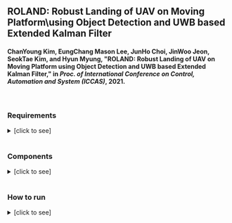 ## ROLAND: Robust Landing of UAV on Moving Platform\\using Object Detection and UWB based Extended Kalman Filter
#### ChanYoung Kim, EungChang Mason Lee, JunHo Choi, JinWoo Jeon, SeokTae Kim, and Hyun Myung, "ROLAND: Robust Landing of UAV on Moving Platform using Object Detection and UWB based Extended Kalman Filter," in *Proc. of International Conference on Control, Automation and System (ICCAS)*, 2021.

<br>

### Requirements

<details><summary>[click to see]</summary>

+ (Optional) `Joystick`, I used `sony dualshock4`
+ `OpenCV` upper than 4.4.0 for OpenCV-DNN-YOLO, and also `cv_bridge`
    + `OpenCV`, `cv_bridge` manual build refer [here](https://github.com/engcang/ros-yolo-sort/tree/master/YOLO_and_ROS_ver#2-prerequisites)
+ ROS and Gazebo
    + refer [here](http://wiki.ros.org/ROS/Installation)
    + `$ sudo apt install ros-<distro>-desktop-full`
+ `robot-pose-ekf` package, refer [here](http://wiki.ros.org/robot_pose_ekf)
~~~shell
$ sudo apt install ros-<distro>-robot-pose-ekf
~~~
+ PX4-SITL: [here](https://github.com/PX4/PX4-SITL_gazebo)
    + Installation: [here](https://github.com/engcang/mavros-gazebo-application#installation)
+ This repo, which is including submodules as belows:
    + [uwb gazebo plugin](https://github.com/valentinbarral/gazebosensorplugins)
    + [uwb ROS msg](https://github.com/valentinbarral/rosmsgs)
    + `tf_to_trajectory` pacakge from [here (myself)](https://github.com/engcang/tf_to_trajectory)
~~~shell
$ git clone --recursive https://github.com/engcang/iccas2021

or

$ git clone https://github.com/engcang/iccas2021
$ cd iccas2021
$ git submodule update --init --recursive
~~~

+ [Important] Set gazebo model path
~~~shell
$ echo "export GAZEBO_MODEL_PATH=:/home/<your_pcname>/<your_workspace>/src/iccas2021/gazebo_maps/bounding_wall_world:/home/<your_pcname>/<your_workspace>/src/iccas2021/drone_package_for_gazebo:$GAZEBO_MODEL_PATH" >> ~/.bashrc
$ echo "export LD_LIBRARY_PATH=:/home/<your_pcname>/<your_workspace>/devel/lib:$LD_LIBRARY_PATH" >> ~/.bashrc
$ . ~/.bashrc
~~~

+ For VINS-Fusion,
~~~shell
$ echo "export MALLOC_CHECK_=0" >> ~/.bashrc
$ source ~/.bashrc
~~~

---

</details>

<br>

### Components

<details><summary>[click to see]</summary>

+ ROS-YOLO using OpenCV/OpenVINO code: from [here (myself)](https://github.com/engcang/ros-yolo-sort/blob/master/YOLO_and_ROS_ver/ros_opencv_dnn.py)
+ Jackal Gazebo model: from [here](https://github.com/jackal)
+ Drone and Jackal controll joystick code: from [here (myself)](https://github.com/engcang/mavros-gazebo-application/blob/master/mavros_joy_controller.py), also refer [here](https://github.com/engcang/mavros-gazebo-application/blob/master/README.md#mission--joystick-controller---supports-kobuki-and-jackal)
+ UWB Gazebo sensor plugin and message from [uwb gazebo plugin](https://github.com/valentinbarral/gazebosensorplugins) and [uwb ROS msg](https://github.com/valentinbarral/rosmsgs)
+ [VINS-Fusion](https://github.com/HKUST-Aerial-Robotics/VINS-Fusion) `frame_id` and `OpenCV` edited version from [here](https://github.com/engcang/vins-application#-vins-fusion-1)
    + `camera_models` package is edited to be compatible with `OpenCV4`
+ Gazebo [map (myself)](https://github.com/engcang/gazebo_maps)

---

</details>

<br>

### How to run

<details><summary>[click to see]</summary>

+ launch gazebo world
~~~shell
$ roslaunch ekf_landing world.launch
~~~
+ start `kalman filter node`
~~~shell
$ roslaunch ekf_landing kalman.launch
~~~
+ move around the drone / jackal: control `joystick`
+ start `autolanding node`
~~~shell
$ rosrun ekf_landing autolanding_node
~~~
---

</details>

